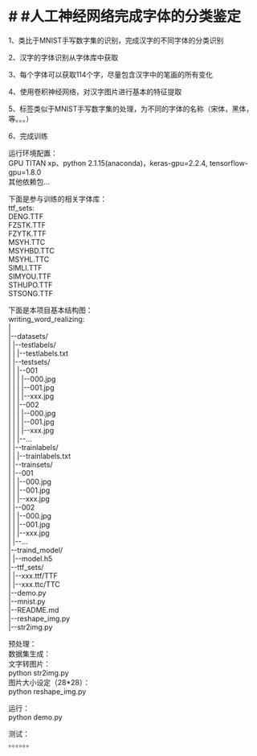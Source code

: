 # # #人工神经网络完成字体的分类鉴定  

1、类比于MNIST手写数字集的识别，完成汉字的不同字体的分类识别  

2、汉字的字体识别从字体库中获取  
 
3、每个字体可以获取114个字，尽量包含汉字中的笔画的所有变化  

4、使用卷积神经网络，对汉字图片进行基本的特征提取  

5、标签类似于MNIST手写数字集的处理，为不同的字体的名称（宋体，黑体，等。。。）  

6、完成训练

运行环境配置：  
GPU TITAN xp、python 2.1.15(anaconda)，keras-gpu=2.2.4, tensorflow-gpu=1.8.0  
其他依赖包...  

下面是参与训练的相关字体库：  
ttf_sets:  
DENG.TTF  
FZSTK.TTF  
FZYTK.TTF  
MSYH.TTC  
MSYHBD.TTC  
MSYHL.TTC   
SIMLI.TTF  
SIMYOU.TTF  
STHUPO.TTF  
STSONG.TTF  

下面是本项目基本结构图：  
writing_word_realizing:  
	|  
	|--datasets/  
	|  |--testlabels/  
	|  |  |--testlabels.txt  
	|  |--testsets/  
  |  |  |--001  
  |  |  |  |--000.jpg  
  |  |  |  |--001.jpg  
  |  |  |  |--xxx.jpg  
  |  |  |--002  
  |  |  |  |--000.jpg  
  |  |  |  |--001.jpg  
  |  |  |  |--xxx.jpg  
  |  |  |--...  
  |  |--trainlabels/  
  |  |  |--trainlabels.txt  
  |  |--trainsets/  
  |     |--001  
  |     |  |--000.jpg  
  |     |  |--001.jpg  
  |     |  |--xxx.jpg  
  |     |--002  
  |     |  |--000.jpg  
  |     |  |--001.jpg  
  |     |  |--xxx.jpg  
  |     |--...  
  |--traind_model/  
  |  |--model.h5  
  |--ttf_sets/  
  |  |--xxx.ttf/TTF  
  |  |--xxx.ttc/TTC  
  |--demo.py  
  |--mnist.py  
  |--README.md  
  |--reshape_img.py  
  |--str2img.py  
  
预处理：  
数据集生成：  
  文字转图片：  
  python str2img.py   
  图片大小设定（28*28）：  
  python reshape_img.py  
  
运行：  
python demo.py  
  
测试：  
 。。。。。。  
